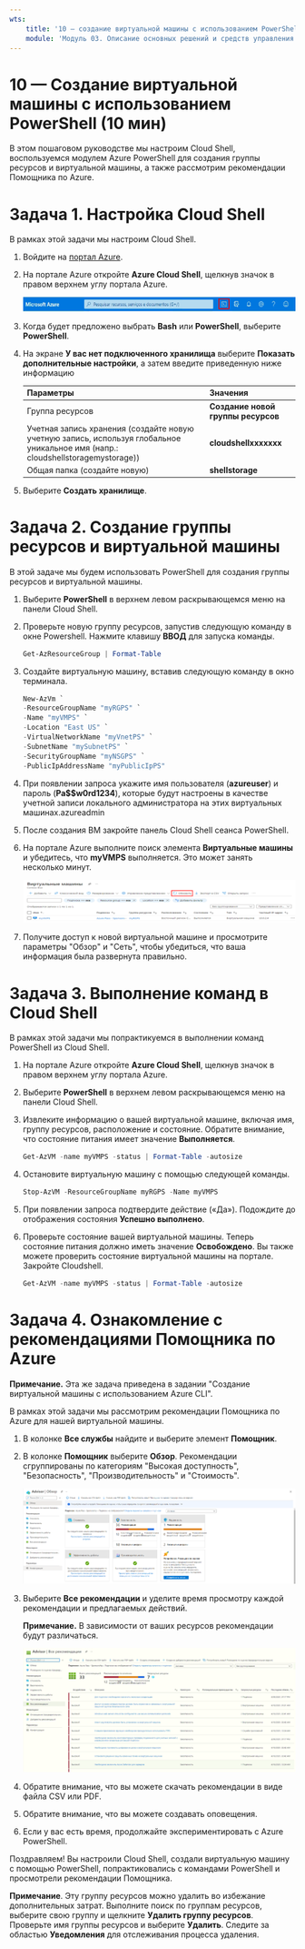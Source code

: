 ```yaml
---
wts:
    title: '10 — создание виртуальной машины с использованием PowerShell (10 мин)'
    module: 'Модуль 03. Описание основных решений и средств управления'
---
```

# 10 — Создание виртуальной машины с использованием PowerShell (10 мин)

В этом пошаговом руководстве мы настроим Cloud Shell, воспользуемся модулем Azure PowerShell для создания группы ресурсов и виртуальной машины, а также рассмотрим рекомендации Помощника по Azure. 

# Задача 1. Настройка Cloud Shell 

В рамках этой задачи мы настроим Cloud Shell. 

1. Войдите на [портал Azure](https://portal.azure.com).

2. На портале Azure откройте **Azure Cloud Shell**, щелкнув значок в правом верхнем углу портала Azure.

    ![Снимок экрана: значок Azure Cloud Shell на портале Azure.](../images/1002.png)

3. Когда будет предложено выбрать **Bash** или **PowerShell**, выберите **PowerShell**.

4. На экране **У вас нет подключенного хранилища** выберите **Показать дополнительные настройки**, а затем введите приведенную ниже информацию

    | Параметры | Значения |
    |  -- | -- |
    | Группа ресурсов | **Создание новой группы ресурсов** |
    | Учетная запись хранения (создайте новую учетную запись, используя глобальное уникальное имя (напр.: cloudshellstoragemystorage)) | **cloudshellxxxxxxx** |
    | Общая папка (создайте новую) | **shellstorage** |

5. Выберите **Создать хранилище**.

# Задача 2. Создание группы ресурсов и виртуальной машины

В этой задаче мы будем использовать PowerShell для создания группы ресурсов и виртуальной машины.  

1. Выберите **PowerShell** в верхнем левом раскрывающемся меню на панели Cloud Shell.

2. Проверьте новую группу ресурсов, запустив следующую команду в окне Powershell. Нажмите клавишу **ВВОД** для запуска команды.

    ```PowerShell
    Get-AzResourceGroup | Format-Table
    ```

3. Создайте виртуальную машину, вставив следующую команду в окно терминала. 

    ```PowerShell
    New-AzVm `
    -ResourceGroupName "myRGPS" `
    -Name "myVMPS" `
    -Location "East US" `
    -VirtualNetworkName "myVnetPS" `
    -SubnetName "mySubnetPS" `
    -SecurityGroupName "myNSGPS" `
    -PublicIpAddressName "myPublicIpPS"
    ```
    
4. При появлении запроса укажите имя пользователя (**azureuser**) и пароль (**Pa$$w0rd1234**), которые будут настроены в качестве учетной записи локального администратора на этих виртуальных машинах.azureadmin

5. После создания ВМ закройте панель Cloud Shell сеанса PowerShell.

6. На портале Azure выполните поиск элемента **Виртуальные машины** и убедитесь, что **myVMPS** выполняется. Это может занять несколько минут.

    ![Снимок экрана: страница виртуальных машин с myVMPS в выполняемом состоянии.](../images/1001.png)

7. Получите доступ к новой виртуальной машине и просмотрите параметры "Обзор" и "Сеть", чтобы убедиться, что ваша информация была развернута правильно. 

# Задача 3. Выполнение команд в Cloud Shell

В рамках этой задачи мы попрактикуемся в выполнении команд PowerShell из Cloud Shell. 

1. На портале Azure откройте **Azure Cloud Shell**, щелкнув значок в правом верхнем углу портала Azure.

2. Выберите **PowerShell** в верхнем левом раскрывающемся меню на панели Cloud Shell.

3. Извлеките информацию о вашей виртуальной машине, включая имя, группу ресурсов, расположение и состояние. Обратите внимание, что состояние питания имеет значение **Выполняется**.

    ```PowerShell
    Get-AzVM -name myVMPS -status | Format-Table -autosize
    ```

4. Остановите виртуальную машину с помощью следующей команды. 

    ```PowerShell
    Stop-AzVM -ResourceGroupName myRGPS -Name myVMPS
    ```
5. При появлении запроса подтвердите действие («Да»). Подождите до отображения состояния **Успешно выполнено**.

6. Проверьте состояние вашей виртуальной машины. Теперь состояние питания должно иметь значение **Освобождено**. Вы также можете проверить состояние виртуальной машины на портале. Закройте Cloudshell.

    ```PowerShell
    Get-AzVM -name myVMPS -status | Format-Table -autosize
    ```

# Задача 4. Ознакомление с рекомендациями Помощника по Azure

**Примечание.** Эта же задача приведена в задании "Создание виртуальной машины с использованием Azure CLI". 

В рамках этой задачи мы рассмотрим рекомендации Помощника по Azure для нашей виртуальной машины. 

1. В колонке **Все службы** найдите и выберите элемент **Помощник**. 

2. В колонке **Помощник** выберите **Обзор**. Рекомендации сгруппированы по категориям "Высокая доступность", "Безопасность", "Производительность" и "Стоимость". 

    ![Снимок экрана: страница "Обзор" Помощника. ](../images/1003.png)

3. Выберите **Все рекомендации** и уделите время просмотру каждой рекомендации и предлагаемых действий. 

    **Примечание.** В зависимости от ваших ресурсов рекомендации будут различаться. 

    ![Снимок экрана: страница "Все рекомендации" Помощника. ](../images/1004.png)

4. Обратите внимание, что вы можете скачать рекомендации в виде файла CSV или PDF. 

5. Обратите внимание, что вы можете создавать оповещения. 

6. Если у вас есть время, продолжайте экспериментировать с Azure PowerShell. 

Поздравляем! Вы настроили Cloud Shell, создали виртуальную машину с помощью PowerShell, попрактиковались с командами PowerShell и просмотрели рекомендации Помощника.

**Примечание**. Эту группу ресурсов можно удалить во избежание дополнительных затрат. Выполните поиск по группам ресурсов, выберите свою группу и щелкните **Удалить группу ресурсов**. Проверьте имя группы ресурсов и выберите **Удалить**. Следите за областью **Уведомления** для отслеживания процесса удаления.
